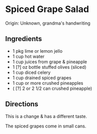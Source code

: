 # Spiced Grape Salad

Origin: Unknown, grandma's handwriting

## Ingredients

- 1 pkg lime or lemon jello
- 1 cup hot water
- 1 cup juices from grape & pineapple
- 1  [?] oz bottle stuffed olives (sliced)
- 1 cup diced celery
- 1 cup drained spiced grapes
- 1 cup or more crushed pineapples
- ( [?] 2 or 2 1/2 can crushed pineapple)

## Directions

This is a change & has a different taste.

The spiced grapes come in small cans.